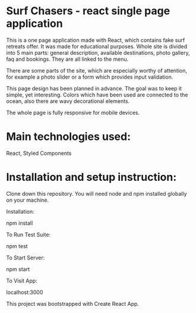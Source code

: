 # Surf Chasers - react single page application
This is a one page application made with React, which contains fake surf retreats offer. It was made for educational purposes. Whole site is divided into 5 main parts: general description, available destinations, photo gallery, faq and bookings. They are all linked to the menu.

There are some parts of the site, which are especially worthy of attention, for example a photo slider or a form which provides input validation.

This page design has been planned in advance. The goal was to keep it simple, yet interesting. Colors which have been used are connected to the ocean, also there are wavy decorational elements.

The whole page is fully responsive for mobile devices.

# Main technologies used:
React, Styled Components

# Installation and setup instruction:
Clone down this repository. You will need node and npm installed globally on your machine.

Installation:

npm install

To Run Test Suite:

npm test

To Start Server:

npm start

To Visit App:

localhost:3000

This project was bootstrapped with Create React App.
